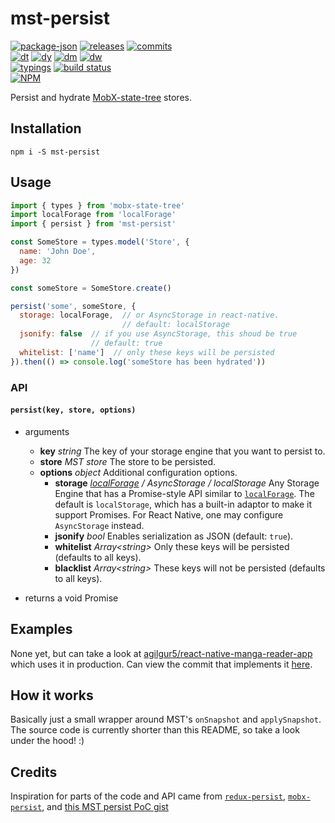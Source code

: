 # mst-persist

<!-- releases / versioning -->
[![package-json](https://img.shields.io/github/package-json/v/agilgur5/mst-persist.svg)](https://npmjs.org/package/mst-persist)
[![releases](https://img.shields.io/github/release/agilgur5/mst-persist.svg)](https://github.com/agilgur5/mst-persist/releases)
[![commits](https://img.shields.io/github/commits-since/agilgur5/mst-persist/latest.svg)](https://github.com/agilgur5/mst-persist/commits/master)
<br><!-- downloads -->
[![dt](https://img.shields.io/npm/dt/mst-persist.svg)](https://npmjs.org/package/mst-persist)
[![dy](https://img.shields.io/npm/dy/mst-persist.svg)](https://npmjs.org/package/mst-persist)
[![dm](https://img.shields.io/npm/dm/mst-persist.svg)](https://npmjs.org/package/mst-persist)
[![dw](https://img.shields.io/npm/dw/mst-persist.svg)](https://npmjs.org/package/mst-persist)
<br><!-- status / activity -->
[![typings](https://img.shields.io/npm/types/mst-persist.svg)](https://github.com/agilgur5/mst-persist/blob/master/src/index.ts)
[![build status](https://img.shields.io/travis/agilgur5/mst-persist.svg)](https://travis-ci.org/agilgur5/mst-persist)
<br>
[![NPM](https://nodei.co/npm/mst-persist.png?downloads=true&downloadRank=true&stars=true)](https://npmjs.org/package/mst-persist)

Persist and hydrate [MobX-state-tree](https://github.com/mobxjs/mobx-state-tree) stores.

## Installation

`npm i -S mst-persist`

## Usage

```javascript
import { types } from 'mobx-state-tree'
import localForage from 'localForage'
import { persist } from 'mst-persist'

const SomeStore = types.model('Store', {
  name: 'John Doe',
  age: 32
})

const someStore = SomeStore.create()

persist('some', someStore, {
  storage: localForage,  // or AsyncStorage in react-native.
                         // default: localStorage
  jsonify: false  // if you use AsyncStorage, this shoud be true
                  // default: true
  whitelist: ['name']  // only these keys will be persisted
}).then(() => console.log('someStore has been hydrated'))

```

### API

#### `persist(key, store, options)`

- arguments
  - **key** *string* The key of your storage engine that you want to persist to.
  - **store** *MST store* The store to be persisted.
  - **options** *object* Additional configuration options.
    - **storage** *[localForage](https://github.com/localForage/localForage) / AsyncStorage / localStorage*
      Any Storage Engine that has a Promise-style API similar to [`localForage`](https://github.com/localForage/localForage).
      The default is `localStorage`, which has a built-in adaptor to make it support Promises.
      For React Native, one may configure `AsyncStorage` instead.
    - **jsonify** *bool* Enables serialization as JSON (default: `true`).
    - **whitelist** *Array\<string\>* Only these keys will be persisted (defaults to all keys).
    - **blacklist** *Array\<string\>* These keys will not be persisted (defaults to all keys).

- returns a void Promise

## Examples

None yet, but can take a look at [agilgur5/react-native-manga-reader-app](https://github.com/agilgur5/react-native-manga-reader-app) which uses it in production.
Can view the commit that implements it [here](https://github.com/agilgur5/react-native-manga-reader-app/pull/2/commits/286725f417d321f25d16ee3858b0e7e6b7886e77).

## How it works

Basically just a small wrapper around MST's `onSnapshot` and `applySnapshot`.
The source code is currently shorter than this README, so take a look under the hood! :)

## Credits

Inspiration for parts of the code and API came from [`redux-persist`](https://github.com/rt2zz/redux-persist), [`mobx-persist`](https://github.com/pinqy520/mobx-persist), and [this MST persist PoC gist](https://gist.github.com/benjick/c48dd2db575e79c7b0b1043de4556ebc)
